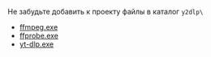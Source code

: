 Не забудьте добавить к проекту файлы в каталог `y2dlp\`
- [ffmpeg.exe](ytdlp%2Fffmpeg.exe)
- [ffprobe.exe](ytdlp%2Fffprobe.exe)
- [yt-dlp.exe](ytdlp%2Fyt-dlp.exe)